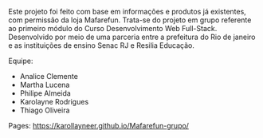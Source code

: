 Este projeto foi feito com base em informações e produtos já existentes, com permissão da loja Mafarefun.
Trata-se do projeto em grupo referente ao primeiro módulo do Curso Desenvolvimento Web Full-Stack. Desenvolvido por meio de uma parceria entre a prefeitura do Rio de janeiro e as instituições de ensino Senac RJ e Resilia Educação.

Equipe:
- Analice Clemente
- Martha Lucena
- Philipe Almeida
- Karolayne Rodrigues
- Thiago Oliveira

Pages: https://karollayneer.github.io/Mafarefun-grupo/
